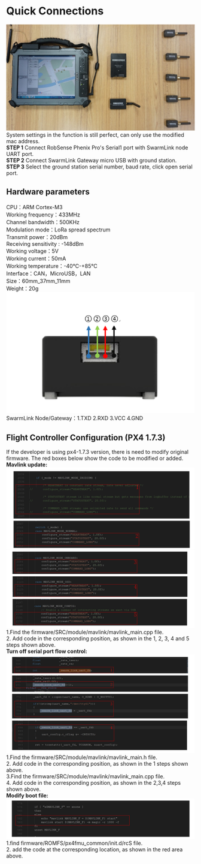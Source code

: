 # Quick Connections

![Quick Connections](../../.gitbook/assets/Quick%20Connections.png)  
System settings in the function is still perfect, can only use the modified mac address.  
**STEP 1** Connect RobSense Phenix Pro's Serial1 port with SwarmLink node UART port.  
**STEP 2** Connect SwarmLink Gateway micro USB with ground station.  
**STEP 3** Select the ground station serial number, baud rate, click open serial port.

## Hardware parameters

CPU：ARM Cortex-M3  
Working frequency：433MHz  
Channel bandwidth：500KHz  
Modulation mode：LoRa spread spectrum  
Transmit power：20dBm  
Receiving sensitivity : -148dBm  
Working voltage：5V  
Working current：50mA  
Working temperature：-40℃-+85℃  
Interface：CAN，MicroUSB，LAN  
Size：60mm_37mm_11mm  
Weight：20g  
![Hardware parameters](../../.gitbook/assets/Hardware%20parameters.png)  
SwarmLink Node/Gateway：1.TXD 2.RXD 3.VCC 4.GND

## Flight Controller Configuration \(PX4 1.7.3\)

If the developer is using px4-1.7.3 version, there is need to modify original firmware. The red boxes below show the code to be modified or added.  
**Mavlink update:**  
![Mavlink update01](../../.gitbook/assets/Mavlink%20update01.png) 
![Mavlink update02|1000x700,100%](../../.gitbook/assets/Mavlink%20update02.png)  
1.Find the firmware/SRC/module/mavlink/mavlink\_main.cpp file.  
2. Add code in the corresponding position, as shown in the 1, 2, 3, 4 and 5 steps shown above.  
**Turn off serial port flow control:**  
![Turn off serial port](../../.gitbook/assets/Turn%20off%20serial%20port.png)  
1.Find the firmware/SRC/module/mavlink/mavlink\_main.h file.  
2. Add code in the corresponding position, as shown in the 1 steps shown above.  
3.Find the firmware/SRC/module/mavlink/mavlink\_main.cpp file.  
4. Add code in the corresponding position, as shown in the 2,3,4 steps shown above.  
**Modify boot file:**  
![Modify boot file](../../.gitbook/assets/Modify%20boot%20file.png) 1.find firmware/ROMFS/px4fmu\_common/init.d/rcS file.  
2. add the code at the corresponding location, as shown in the red area above.

